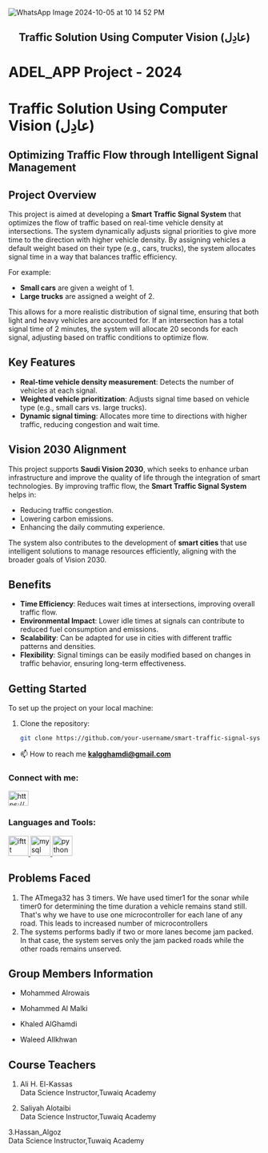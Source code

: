 ![WhatsApp Image 2024-10-05 at 10 14 52 PM](https://github.com/user-attachments/assets/6a1b3af0-d464-42ae-8590-535c7f2488a7)

<h2 align="center">Traffic Solution Using Computer Vision (عادِل)</h2>

# ADEL_APP Project - 2024
# Traffic Solution Using Computer Vision (عادِل)
## **Optimizing Traffic Flow through Intelligent Signal Management**

## Project Overview
This project is aimed at developing a **Smart Traffic Signal System** that optimizes the flow of traffic based on real-time vehicle density at intersections. The system dynamically adjusts signal priorities to give more time to the direction with higher vehicle density. By assigning vehicles a default weight based on their type (e.g., cars, trucks), the system allocates signal time in a way that balances traffic efficiency.

For example:
- **Small cars** are given a weight of 1.
- **Large trucks** are assigned a weight of 2.

This allows for a more realistic distribution of signal time, ensuring that both light and heavy vehicles are accounted for. If an intersection has a total signal time of 2 minutes, the system will allocate 20 seconds for each signal, adjusting based on traffic conditions to optimize flow.

## Key Features
- **Real-time vehicle density measurement**: Detects the number of vehicles at each signal.
- **Weighted vehicle prioritization**: Adjusts signal time based on vehicle type (e.g., small cars vs. large trucks).
- **Dynamic signal timing**: Allocates more time to directions with higher traffic, reducing congestion and wait time.

## Vision 2030 Alignment
This project supports **Saudi Vision 2030**, which seeks to enhance urban infrastructure and improve the quality of life through the integration of smart technologies. By improving traffic flow, the **Smart Traffic Signal System** helps in:
- Reducing traffic congestion.
- Lowering carbon emissions.
- Enhancing the daily commuting experience.

The system also contributes to the development of **smart cities** that use intelligent solutions to manage resources efficiently, aligning with the broader goals of Vision 2030.

## Benefits
- **Time Efficiency**: Reduces wait times at intersections, improving overall traffic flow.
- **Environmental Impact**: Lower idle times at signals can contribute to reduced fuel consumption and emissions.
- **Scalability**: Can be adapted for use in cities with different traffic patterns and densities.
- **Flexibility**: Signal timings can be easily modified based on changes in traffic behavior, ensuring long-term effectiveness.

## Getting Started
To set up the project on your local machine:
1. Clone the repository:
   ```bash
   git clone https://github.com/your-username/smart-traffic-signal-system.git


- 📫 How to reach me **kalgghamdi@gmail.com**

<h3 align="left">Connect with me:</h3>
<p align="left">
<a href="https://linkedin.com/in/https://www.linkedin.com/in/khaled-alghamdi-b33718a5/" target="blank"><img align="center" src="https://raw.githubusercontent.com/rahuldkjain/github-profile-readme-generator/master/src/images/icons/Social/linked-in-alt.svg" alt="https://www.linkedin.com/in/khaled-alghamdi-b33718a5/" height="30" width="40" /></a>
</p>

<h3 align="left">Languages and Tools:</h3>
<p align="left"> <a href="https://ifttt.com/" target="_blank" rel="noreferrer"> <img src="https://www.vectorlogo.zone/logos/ifttt/ifttt-ar21.svg" alt="ifttt" width="40" height="40"/> </a> <a href="https://www.mysql.com/" target="_blank" rel="noreferrer"> <img src="https://raw.githubusercontent.com/devicons/devicon/master/icons/mysql/mysql-original-wordmark.svg" alt="mysql" width="40" height="40"/> </a> <a href="https://www.python.org" target="_blank" rel="noreferrer"> <img src="https://raw.githubusercontent.com/devicons/devicon/master/icons/python/python-original.svg" alt="python" width="40" height="40"/> </a> </p>







## Problems Faced
1. The ATmega32 has 3 timers. We have used timer1 for the sonar while timer0 for determining the time duration a vehicle remains stand still. That's why we have to use one microcontroller for each lane of any road. This leads to increased number of microcontrollers
2. The systems performs badly if two or more lanes become jam packed. In that case, the system serves only the jam packed roads while the other roads remains unserved.

## Group Members Information
- Mohammed Alrowais 

- Mohammed Al Malki 

- Khaled AlGhamdi 
  
- Waleed AlIkhwan

## Course Teachers
1. Ali H. El-Kassas<br/>
Data Science Instructor,Tuwaiq Academy 

2. Saliyah Alotaibi <br/>
Data Science Instructor,Tuwaiq Academy 

3.Hassan_Algoz <br/>
Data Science Instructor,Tuwaiq Academy 

